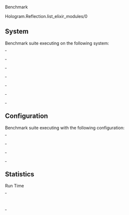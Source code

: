 Benchmark

Hologram.Reflection.list_elixir_modules/0

## System

Benchmark suite executing on the following system:

<table style="width: 1%">
  <tr>
    <th style="width: 1%; white-space: nowrap">Operating System</th>
    <td>macOS</td>
  </tr><tr>
    <th style="white-space: nowrap">CPU Information</th>
    <td style="white-space: nowrap">Apple M1 Pro</td>
  </tr><tr>
    <th style="white-space: nowrap">Number of Available Cores</th>
    <td style="white-space: nowrap">10</td>
  </tr><tr>
    <th style="white-space: nowrap">Available Memory</th>
    <td style="white-space: nowrap">16 GB</td>
  </tr><tr>
    <th style="white-space: nowrap">Elixir Version</th>
    <td style="white-space: nowrap">1.18.2</td>
  </tr><tr>
    <th style="white-space: nowrap">Erlang Version</th>
    <td style="white-space: nowrap">27.2.4</td>
  </tr>
</table>

## Configuration

Benchmark suite executing with the following configuration:

<table style="width: 1%">
  <tr>
    <th style="width: 1%">:time</th>
    <td style="white-space: nowrap">10 s</td>
  </tr><tr>
    <th>:parallel</th>
    <td style="white-space: nowrap">1</td>
  </tr><tr>
    <th>:warmup</th>
    <td style="white-space: nowrap">2 s</td>
  </tr>
</table>

## Statistics



Run Time

<table style="width: 1%">
  <tr>
    <th>Name</th>
    <th style="text-align: right">IPS</th>
    <th style="text-align: right">Average</th>
    <th style="text-align: right">Devitation</th>
    <th style="text-align: right">Median</th>
    <th style="text-align: right">99th&nbsp;%</th>
  </tr>

  <tr>
    <td style="white-space: nowrap">list_elixir_modules/0</td>
    <td style="white-space: nowrap; text-align: right">2.08 K</td>
    <td style="white-space: nowrap; text-align: right">481.78 &micro;s</td>
    <td style="white-space: nowrap; text-align: right">&plusmn;4.81%</td>
    <td style="white-space: nowrap; text-align: right">480.50 &micro;s</td>
    <td style="white-space: nowrap; text-align: right">578.90 &micro;s</td>
  </tr>

</table>